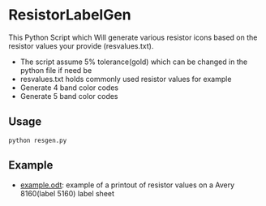 ResistorLabelGen
=========

This Python Script which Will generate various resistor icons based on the resistor values your provide (resvalues.txt).
* The script assume 5% tolerance(gold) which can be changed in the python file if need be
* resvalues.txt holds commonly used resistor values for example
* Generate 4 band color codes
* Generate 5 band color codes 

Usage
-----
```
python resgen.py
```

Example
-------
* [example.odt](odt/example.odt): example of a printout of resistor values on a Avery 8160(label 5160) label sheet
